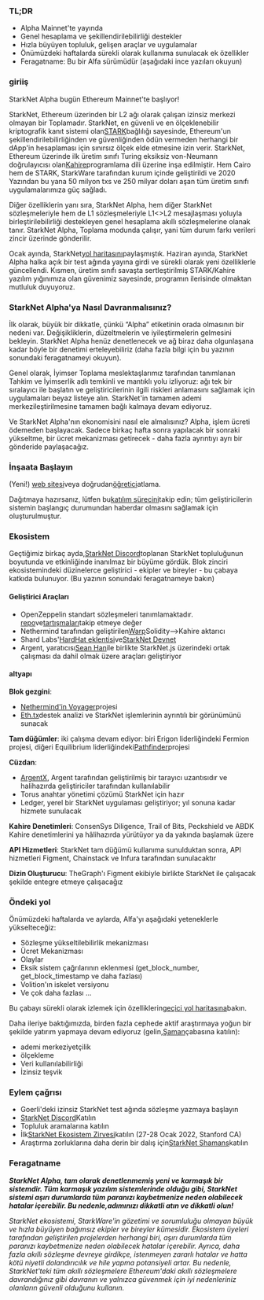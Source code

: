 ### TL;DR

* Alpha Mainnet'te yayında
* Genel hesaplama ve şekillendirilebilirliği destekler
* Hızla büyüyen topluluk, gelişen araçlar ve uygulamalar
* Önümüzdeki haftalarda sürekli olarak kullanıma sunulacak ek özellikler
* Feragatname: Bu bir Alfa sürümüdür (aşağıdaki ince yazıları okuyun)

### giriiş

StarkNet Alpha bugün Ethereum Mainnet'te başlıyor!

StarkNet, Ethereum üzerinden bir L2 ağı olarak çalışan izinsiz merkezi olmayan bir Toplamadır. StarkNet, en güvenli ve en ölçeklenebilir kriptografik kanıt sistemi olan[STARK](https://starkware.co/stark/)bağlılığı sayesinde, Ethereum'un şekillendirilebilirliğinden ve güvenliğinden ödün vermeden herhangi bir dApp'in hesaplaması için sınırsız ölçek elde etmesine izin verir. StarkNet, Ethereum üzerinde ilk üretim sınıfı Turing eksiksiz von-Neumann doğrulayıcısı olan[Kahire](https://starkware.co/cairo/)programlama dili üzerine inşa edilmiştir. Hem Cairo hem de STARK, StarkWare tarafından kurum içinde geliştirildi ve 2020 Yazından bu yana 50 milyon txs ve 250 milyar doları aşan tüm üretim sınıfı uygulamalarımıza güç sağladı.

Diğer özelliklerin yanı sıra, StarkNet Alpha, hem diğer StarkNet sözleşmeleriyle hem de L1 sözleşmeleriyle L1<>L2 mesajlaşması yoluyla birleştirilebilirliği destekleyen genel hesaplama akıllı sözleşmelerine olanak tanır. StarkNet Alpha, Toplama modunda çalışır, yani tüm durum farkı verileri zincir üzerinde gönderilir.

Ocak ayında, StarkNet[yol haritasını](https://medium.com/starkware/on-the-road-to-starknet-a-permissionless-stark-powered-l2-zk-rollup-83be53640880)paylaşmıştık. Haziran ayında, StarkNet Alpha halka açık bir test ağında yayına girdi ve sürekli olarak yeni özelliklerle güncellendi. Kısmen, üretim sınıfı savaşta sertleştirilmiş STARK/Kahire yazılım yığınımıza olan güvenimiz sayesinde, programın ilerisinde olmaktan mutluluk duyuyoruz.

### StarkNet Alpha'ya Nasıl Davranmalısınız?

İlk olarak, büyük bir dikkatle, çünkü “Alpha” etiketinin orada olmasının bir nedeni var. Değişikliklerin, düzeltmelerin ve iyileştirmelerin gelmesini bekleyin. StarkNet Alpha henüz denetlenecek ve ağ biraz daha olgunlaşana kadar böyle bir denetimi erteleyebiliriz (daha fazla bilgi için bu yazının sonundaki feragatnameyi okuyun).

Genel olarak, İyimser Toplama meslektaşlarımız tarafından tanımlanan Tahkim ve İyimserlik adlı temkinli ve mantıklı yolu izliyoruz: ağı tek bir sıralayıcı ile başlatın ve geliştiricilerinin ilgili riskleri anlamasını sağlamak için uygulamaları beyaz listeye alın. StarkNet'in tamamen ademi merkezileştirilmesine tamamen bağlı kalmaya devam ediyoruz.

Ve StarkNet Alpha'nın ekonomisini nasıl ele almalısınız? Alpha, işlem ücreti ödemeden başlayacak. Sadece birkaç hafta sonra yapılacak bir sonraki yükseltme, bir ücret mekanizması getirecek - daha fazla ayrıntıyı ayrı bir gönderide paylaşacağız.

### İnşaata Başlayın

(Yeni!) [web sitesi](http://starknet.io/)veya doğrudan[öğretici](https://starknet.io/docs/)atlama.

Dağıtmaya hazırsanız, lütfen bu[katılım sürecini](https://forms.reform.app/starkware/SN-Alpha-Contract-Deployment/l894lu)takip edin; tüm geliştiricilerin sistemin başlangıç durumundan haberdar olmasını sağlamak için oluşturulmuştur.

### Ekosistem

Geçtiğimiz birkaç ayda,[StarkNet Discord](https://discord.gg/uJ9HZTUk2Y)toplanan StarkNet topluluğunun boyutunda ve etkinliğinde inanılmaz bir büyüme gördük. Blok zinciri ekosistemindeki düzinelerce geliştirici - ekipler ve bireyler - bu çabaya katkıda bulunuyor. (Bu yazının sonundaki feragatnameye bakın)

#### Geliştirici Araçları

* OpenZeppelin standart sözleşmeleri tanımlamaktadır. [repo](https://github.com/OpenZeppelin/cairo-contracts/tree/main/contracts)ve[tartışmaları](https://github.com/OpenZeppelin/cairo-contracts/discussions)takip etmeye değer
* Nethermind tarafından geliştirilen[Warp](https://github.com/NethermindEth/warp)Solidity–>Kahire aktarıcı
* Shard Labs'[HardHat eklentisi](https://github.com/Shard-Labs/starknet-hardhat-plugin)ve[StarkNet Devnet](https://github.com/Shard-Labs/starknet-devnet)
* Argent, yaratıcısı[Sean Han](https://twitter.com/seanjameshan)ile birlikte StarkNet.js üzerindeki ortak çalışması da dahil olmak üzere araçları geliştiriyor

#### altyapı

**Blok gezgini**:

* [Nethermind'in Voyager](http://voyager.online/)projesi
* [Eth.tx](https://ethtx.info/)destek analizi ve StarkNet işlemlerinin ayrıntılı bir görünümünü sunacak

**Tam düğümler**: iki çalışma devam ediyor: biri Erigon liderliğindeki Fermion projesi, diğeri Equilibrium liderliğindeki[Pathfinder](https://github.com/eqlabs/pathfinder)projesi

**Cüzdan**:

* [ArgentX](https://github.com/argentlabs/argent-x), Argent tarafından geliştirilmiş bir tarayıcı uzantısıdır ve halihazırda geliştiriciler tarafından kullanılabilir
* Torus anahtar yönetimi çözümü StarkNet için hazır
* Ledger, yerel bir StarkNet uygulaması geliştiriyor; yıl sonuna kadar hizmete sunulacak

**Kahire Denetimleri**: ConsenSys Diligence, Trail of Bits, Peckshield ve ABDK Kahire denetimlerini ya hâlihazırda yürütüyor ya da yakında başlamak üzere

**API Hizmetleri**: StarkNet tam düğümü kullanıma sunulduktan sonra, API hizmetleri Figment, Chainstack ve Infura tarafından sunulacaktır

**Dizin Oluşturucu**: TheGraph'ı Figment ekibiyle birlikte StarkNet ile çalışacak şekilde entegre etmeye çalışacağız

### Öndeki yol

Önümüzdeki haftalarda ve aylarda, Alfa'yı aşağıdaki yeteneklerle yükselteceğiz:

* Sözleşme yükseltilebilirlik mekanizması
* Ücret Mekanizması
* Olaylar
* Eksik sistem çağrılarının eklenmesi (get_block_number, get_block_timestamp ve daha fazlası)
* Volition'ın iskelet versiyonu
* Ve çok daha fazlası …

Bu çabayı sürekli olarak izlemek için özelliklerin[geçici yol haritasına](https://www.notion.so/starkware/StarkNet-Alpha-Features-Tentative-Roadmap-f2b8f5f25a2d4d1cb3265fb82a098c51)bakın.

Daha ileriye baktığımızda, birden fazla cephede aktif araştırmaya yoğun bir şekilde yatırım yapmaya devam ediyoruz (gelin,[Şaman](https://community.starknet.io/)çabasına katılın):

* ademi merkeziyetçilik
* ölçekleme
* Veri kullanılabilirliği
* İzinsiz teşvik

### Eylem çağrısı

* Goerli'deki izinsiz StarkNet test ağında sözleşme yazmaya başlayın
* [StarkNet Discord](https://discord.gg/uJ9HZTUk2Y)Katılın
* Topluluk aramalarına katılın
* İlk[StarkNet Ekosistem Zirvesi](https://www.eventbrite.com/e/starknet-ecosystem-summit-2022-tickets-206671880157)katılın (27-28 Ocak 2022, Stanford CA)
* Araştırma zorluklarına daha derin bir dalış için[StarkNet Shamans](https://community.starknet.io/)katılın

### Feragatname

***StarkNet Alpha, tam olarak denetlenmemiş yeni ve karmaşık bir sistemdir. Tüm karmaşık yazılım sistemlerinde olduğu gibi, StarkNet sistemi aşırı durumlarda tüm paranızı kaybetmenize neden olabilecek hatalar içerebilir. Bu nedenle,***adımınızı dikkatli atın ve dikkatli olun!******

*StarkNet ekosistemi, StarkWare'in gözetimi ve sorumluluğu olmayan büyük ve hızla büyüyen bağımsız ekipler ve bireyler kümesidir. Ekosistem üyeleri tarafından geliştirilen projelerden herhangi biri, aşırı durumlarda tüm paranızı kaybetmenize neden olabilecek hatalar içerebilir. Ayrıca, daha fazla akıllı sözleşme devreye girdikçe, istenmeyen zararlı hatalar ve hatta kötü niyetli dolandırıcılık ve hile yapma potansiyeli artar. Bu nedenle, StarkNet'teki tüm akıllı sözleşmelere Ethereum'daki akıllı sözleşmelere davrandığınız gibi davranın ve yalnızca güvenmek için iyi nedenleriniz olanların güvenli olduğunu kullanın.*